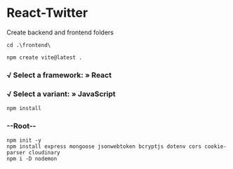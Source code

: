 # React-Twitter

Create backend and frontend folders

    cd .\frontend\

```node
npm create vite@latest .
```

### √ Select a framework: » React
### √ Select a variant: » JavaScript

```node
npm install
```

### --Root--

```node
npm init -y
npm install express mongoose jsonwebtoken bcryptjs dotenv cors cookie-parser cloudinary
npm i -D nodemon
```

